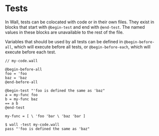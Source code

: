# Tests

In Wall, tests can be colocated with code or in their own files.  They exist in blocks that start with `@begin-test` and end with `@end-test`.  The named values in these blocks are unavailable to the rest of the file.

Variables that should be used by all tests can be defined in `@begin-before-all`, which will execute before all tests, or `@begin-before-each`, which will execute before each test.

```
// my-code.wall

@begin-before-all
foo = 'foo
baz = 'baz
@end-before-all

@begin-test "'foo is defined the same as 'baz"
a = my-func foo
b = my-func baz
== a b
@end-test

my-func = [ \ 'foo 'bar \ 'baz 'bar ]
```

```
$ wall -test my-code.wall
pass "'foo is defined the same as 'baz"
```